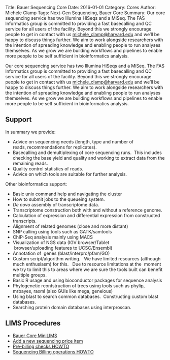 Title: Bauer Sequencing Core
Date: 2016-01-01
Category: Cores
Author: Michele Clamp
Tags: Next-Gen Sequencing, Bauer Core
Summary: Our core sequencing service has two Illumina HiSeqs and a MiSeq.  The FAS Informatics group is committed to providing a fast basecalling and QC service for all users of the facility.   Beyond this we strongly encourage people to get in contact with us [michele_clamp@harvard.edu](mailto:michele_clamp@harvard.edu) and we’ll be happy to discuss things further.  We aim to work alongside researchers with the intention of spreading knowledge and enabling people to run analyses themselves.   As we grow we are building workflows and pipelines to enable more people to be self sufficient in bioinformatics analysis.

Our core sequencing service has two Illumina HiSeqs and a MiSeq.  The FAS Informatics group is committed to providing a fast basecalling and QC service for all users of the facility.   Beyond this we strongly encourage people to get in contact with us [michele_clamp@harvard.edu](mailto:michele_clamp@harvard.edu) and we’ll be happy to discuss things further.  We aim to work alongside researchers with the intention of spreading knowledge and enabling people to run analyses themselves.   As we grow we are building workflows and pipelines to enable more people to be self sufficient in bioinformatics analysis.

## Support 

In summary we provide:

*   Advice on sequencing needs (length, type and number of reads, recommendations for replicates).
*   Basecalling and demultiplexing of core sequencing runs.  This includes checking the base yield and quality and working to extract data from the remaining reads.
*   Quality control statistics of reads.
*   Advice on which tools are suitable for further analysis.

Other bioinformatics support:

*   Basic unix command help and navigating the cluster
*   How to submit jobs to the queueing system.
*   _De novo_ assembly of transcriptome data.
*   Transcriptome construction both with and without a reference genome.
*   Calculation of expression and differential expression from constructed transcripts.
*   Alignment of related genomes (close and more distant)
*   SNP calling using tools such as GATK/samtools
*   ChIP-Seq analysis mainly using MACS
*   Visualization of NGS data (IGV browser/Tablet  browser/uploading features to UCSC/Ensembl)
*   Annotation of  genes (blast/interpro/pfam/GO)
*   Custom script/algorithm writing.   We have limited resources (although much enthusiasm) for this.   Due to resource limitations at the  moment we try to limit this to areas where we are sure the tools built can benefit multiple groups.
*   Basic R usage and using bioconductor packages for sequence analysis
*   Phylogenetic reontstruction of trees using tools such as phylip, mrbayes, raxml (also GUIs like mega, geneious)
*   Using blast to search common databases.  Constructing custom blast databases.
*   Searching protein domain databases using interproscan.


## LIMS Procedures

* [Bauer Core MiniLIMS](https://bauer-minilims.rc.fas.harvard.edu/minilims)
* [Add a new sequencing price item](/adding-a-new-sequencing-price.html)
* [Pre-billing checks HOWTO]()
* [Sequencing Billing operations HOWTO]()

